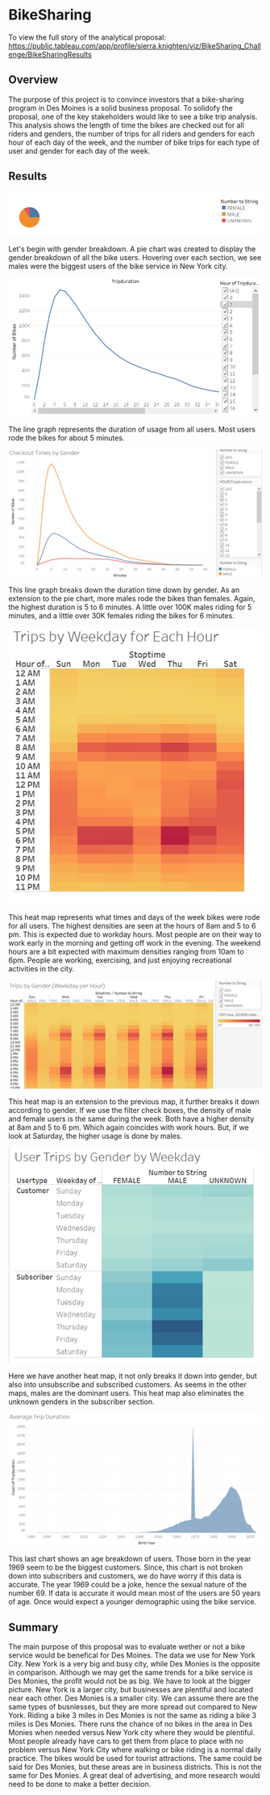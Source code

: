 # BikeSharing

To view the full story of the analytical proposal: https://public.tableau.com/app/profile/sierra.knighten/viz/BikeSharing_Challenge/BikeSharingResults


## Overview 
The purpose of this project is to convince investors that a bike-sharing program in Des Moines is a solid business proposal.  To solidofy the proposal, one of the key stakeholders would like to see a bike trip analysis.  This analysis shows the length of time the bikes are checked out for all riders and genders, the number of trips for all riders and genders for each hour of each day of the week, and the number of bike trips for each type of user and gender for each day of the week. 

## Results

![image](https://github.com/snkty8/BikeSharing/blob/main/images/gender_breakdown.png)

Let's begin with gender breakdown. A pie chart was created to display the gender breakdown of all the bike users.  Hovering over each section, we see males were the biggest users of the bike service in New York city.

![image](https://github.com/snkty8/BikeSharing/blob/main/images/Checkout_times_per_user.png)

The line graph represents the duration of usage from all users.  Most users rode the bikes for about 5 minutes. 

![image](https://github.com/snkty8/BikeSharing/blob/main/images/Checkout_times_per_gender.png)

This line graph breaks down the duration time down by gender. As an extension to the pie chart, more males rode the bikes than females. Again, the highest duration is 5 to 6 minutes. A little over 100K males riding for 5 minutes, and a little over 30K females riding the bikes for 6 minutes.

![image](https://github.com/snkty8/BikeSharing/blob/main/images/Trips_per_weekday_per_hour.png)

This heat map represents what times and days of the week bikes were rode for all users. The highest densities are seen at the hours of 8am and 5 to 6 pm. This is expected due to workday hours. Most people are on their way to work early in the morning and getting off work in the evening. The weekend hours are a bit expected with maximum densities ranging from 10am to 6pm. People are working, exercising, and just enjoying recreational activities in the city.

![image](https://github.com/snkty8/BikeSharing/blob/main/images/Trips_per_weekday_per_hour_gender.png)

This heat map is an extension to the previous map, it further breaks it down according to gender. If we use the filter check boxes, the density of male and female users is the same during the week. Both have a higher density at 8am and 5 to 6 pm. Which again coincides with work hours. But, if we look at Saturday, the higher usage is done by males.

![image](https://github.com/snkty8/BikeSharing/blob/main/images/user_trips_by_gender_by_weekday.png)

Here we have another heat map, it not only breaks it down into gender, but also into unsubscribe and subscribed customers. As seems in the other maps, males are the dominant users. This heat map also eliminates the unknown genders in the subscriber section. 

![image](https://github.com/snkty8/BikeSharing/blob/main/images/average_trip_duration.png)

This last chart shows an age breakdown of users. Those born in the year 1969 seem to be the biggest customers. Since, this chart is not broken down into subscribers and customers, we do have worry if this data is accurate. The year 1969 could be a joke, hence the sexual nature of the number 69.  If data is accurate it would mean most of the users are 50 years of age.  Once would expect a younger demographic using the bike service.


## Summary 

The main purpose of this proposal was to evaluate wether or not a bike service would be benefical for Des Moines. The data we use for New York City. New York is a very big and busy city, while Des Monies is the opposite in comparison. Although we may get the same trends for a bike service is Des Monies, the profit would not be as big. We have to look at the bigger picture. New York is a larger city, but businesses are plentiful and located near each other. Des Monies is a smaller city. We can assume there are the same types of busniesses, but they are more spread out compared to New York. Riding a bike 3 miles in Des Monies is not the same as riding a bike 3 miles is Des Monies.  There runs the chance of no bikes in the area in Des Monies when needed versus New York city where they would be plentiful. Most people already have cars to get them from place to place with no problem versus New York City where walking or bike riding is a normal daily practice. The bikes would be used for tourist attractions. The same could be said for Des Monies, but these areas are in business districts. This is not the same for Des Monies. A great deal of advertising, and more research would need to be done to make a better decision.